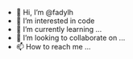 - 👋 Hi, I’m @fadylh
- 👀 I’m interested in code
- 🌱 I’m currently learning ...
- 💞️ I’m looking to collaborate on ...
- 📫 How to reach me ...

<!---
fadylh/fadylh is a ✨ special ✨ repository because its `README.md` (this file) appears on your GitHub profile.
You can click the Preview link to take a look at your changes.
--->
